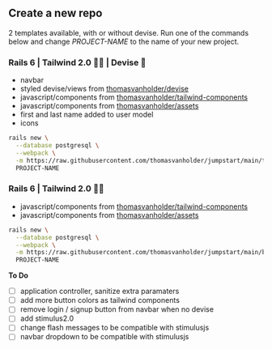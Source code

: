 
## Create a new repo

2 templates available, with or without devise.
Run one of the commands below and change _PROJECT-NAME_ to the name of your new project.


### Rails 6 | Tailwind 2.0 🏳️‍🌈 | Devise 🔐
- navbar
- styled devise/views from [thomasvanholder/devise](https://github.com/thomasvanholder/devise)
- javascript/components from [thomasvanholder/tailwind-components](https://github.com/thomasvanholder/tailwind-components)
- javascript/components from [thomasvanholder/assets](https://github.com/thomasvanholder/assets)
- first and last name added to user model
- icons

```bash
rails new \
  --database postgresql \
  --webpack \
  -m https://raw.githubusercontent.com/thomasvanholder/jumpstart/main/template.rb \
  PROJECT-NAME
```

### Rails 6 | Tailwind 2.0 🏳️‍🌈
- javascript/components from [thomasvanholder/tailwind-components](https://github.com/thomasvanholder/tailwind-components)
- javascript/components from [thomasvanholder/assets](https://github.com/thomasvanholder/assets)

```bash
rails new \
  --database postgresql \
  --webpack \
  -m https://raw.githubusercontent.com/thomasvanholder/jumpstart/main/basic.rb \
  PROJECT-NAME
```

__To Do__
- [ ] application controller, sanitize extra paramaters
- [ ] add more button colors as tailwind components
- [ ] remove login / signup button from navbar when no devise
- [ ] add stimulus2.0
- [ ] change flash messages to be compatible with stimulusjs
- [ ] navbar dropdown to be compatible with stimulusjs
 
